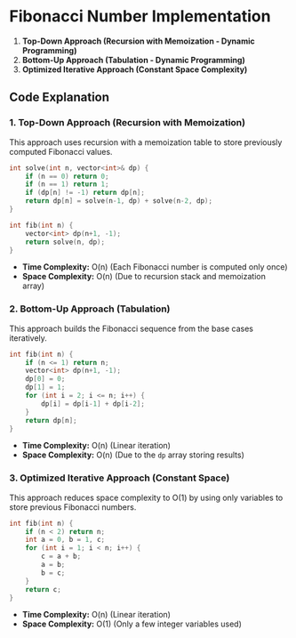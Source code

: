 # Fibonacci Number Implementation

1. **Top-Down Approach (Recursion with Memoization - Dynamic Programming)**
2. **Bottom-Up Approach (Tabulation - Dynamic Programming)**
3. **Optimized Iterative Approach (Constant Space Complexity)**

## Code Explanation

### 1. Top-Down Approach (Recursion with Memoization)
This approach uses recursion with a memoization table to store previously computed Fibonacci values.
```cpp
int solve(int n, vector<int>& dp) {
    if (n == 0) return 0;
    if (n == 1) return 1;
    if (dp[n] != -1) return dp[n];
    return dp[n] = solve(n-1, dp) + solve(n-2, dp);
}

int fib(int n) {
    vector<int> dp(n+1, -1);
    return solve(n, dp);
}
```
- **Time Complexity:** O(n) (Each Fibonacci number is computed only once)
- **Space Complexity:** O(n) (Due to recursion stack and memoization array)

### 2. Bottom-Up Approach (Tabulation)
This approach builds the Fibonacci sequence from the base cases iteratively.
```cpp
int fib(int n) {
    if (n <= 1) return n;
    vector<int> dp(n+1, -1);
    dp[0] = 0;
    dp[1] = 1;
    for (int i = 2; i <= n; i++) {
        dp[i] = dp[i-1] + dp[i-2];
    }
    return dp[n];
}
```
- **Time Complexity:** O(n) (Linear iteration)
- **Space Complexity:** O(n) (Due to the `dp` array storing results)

### 3. Optimized Iterative Approach (Constant Space)
This approach reduces space complexity to O(1) by using only variables to store previous Fibonacci numbers.
```cpp
int fib(int n) {
    if (n < 2) return n;
    int a = 0, b = 1, c;
    for (int i = 1; i < n; i++) {
        c = a + b;
        a = b;
        b = c;
    }
    return c;
}
```
- **Time Complexity:** O(n) (Linear iteration)
- **Space Complexity:** O(1) (Only a few integer variables used)
